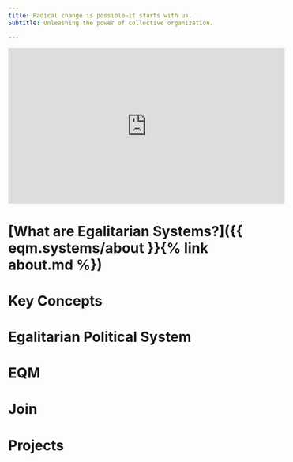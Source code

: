 ```yaml
---
title: Radical change is possible—it starts with us.
Subtitle: Unleashing the power of collective organization.

---
```


<iframe width="560" height="315" src="https://www.youtube.com/embed/L6NHsudeMtA?si=2kAVJC51QFYbv3kM" title="YouTube video player" frameborder="0" allow="accelerometer; autoplay; clipboard-write; encrypted-media; gyroscope; picture-in-picture; web-share" allowfullscreen></iframe>


# [What are Egalitarian Systems?]({{ eqm.systems/about }}{% link about.md %})

# Key Concepts

# Egalitarian Political System

# EQM

# Join

# Projects